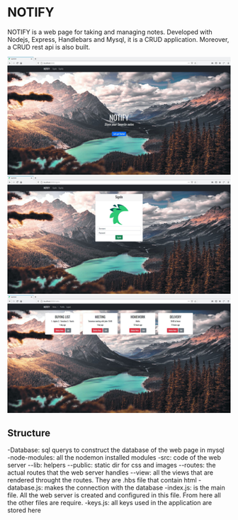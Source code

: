 # NOTIFY
NOTIFY is a web page for taking and managing notes. Developed with Nodejs, Express, Handlebars and Mysql, it is a CRUD application. Moreover, a CRUD rest api is also built.

![](docs/notify_index.jpg)
![](docs/notify_signin.jpg)
![](docs/notify_notes.jpg)

## Structure
-Database: sql querys to construct the database of the web page in mysql\
-node-modules: all the nodemon installed modules
-src: code of the web server
--lib: helpers
--public: static dir for css and images
--routes: the actual routes that the web server handles
--view: all the views that are rendered throught the routes. They are .hbs file that contain html
-database.js: makes the connection with the database
-index.js: is the main file. All the web server is created and configured in this file. From here all the other files are require.
-keys.js: all keys used in the application are stored here
